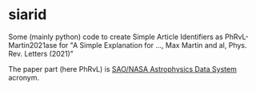 # siarid

Some (mainly python) code to create Simple Article Identifiers as
PhRvL-Martin2021ase for "A Simple Explanation for ..., Max Martin and al, Phys. Rev. Letters (2021)"

The paper part (here PhRvL) is [SAO/NASA Astrophysics Data System](https://ui.adsabs.harvard.edu/adbout) acronym.
